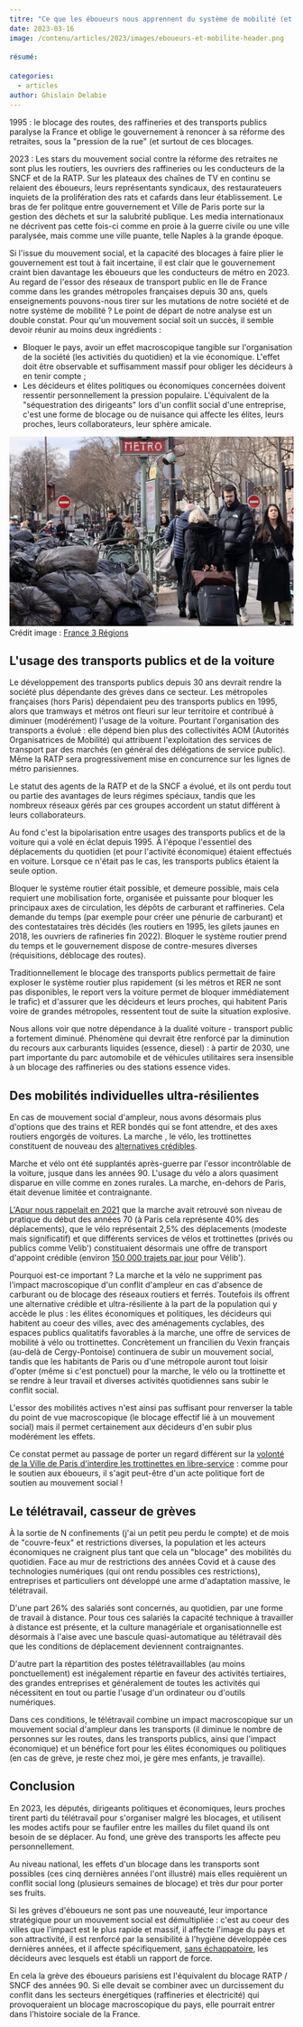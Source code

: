 ```yaml
---
titre: "Ce que les éboueurs nous apprennent du système de mobilité (et sa résilience) en 2023"
date: 2023-03-16
image: /contenu/articles/2023/images/eboueurs-et-mobilite-header.png

résumé: 

categories: 
  - articles
author: Ghislain Delabie
---
```



1995 : le blocage des routes, des raffineries et des transports publics paralyse la France et oblige le gouvernement à renoncer à sa réforme des retraites, sous la "pression de la rue" (et surtout de ces blocages.

2023 : Les stars du mouvement social contre la réforme des retraites ne sont plus les routiers, les ouvriers des raffineries ou les conducteurs de la SNCF et de la RATP. Sur les plateaux des chaînes de TV en continu se relaient des éboueurs, leurs représentants syndicaux, des restaurateuers inquiets de la prolifération des rats et cafards dans leur établissement. Le bras de fer politque entre gouvernement et Ville de Paris porte sur la gestion des déchets et sur la salubrité publique. Les media internationaux ne décrivent pas cette fois-ci comme en proie à la guerre civile ou une ville paralysée, mais comme une ville puante, telle Naples à la grande époque.

Si l'issue du mouvement social, et la capacité des blocages à faire plier le gouvernement est tout à fait incertaine, il est clair que le gouvernement craint bien davantage les éboueurs que les conducteurs de métro en 2023. Au regard de l'essor des réseaux de transport public en Ile de France comme dans les grandes métropoles françaises depuis 30 ans, quels enseignements pouvons-nous tirer sur les mutations de notre société et de notre système de mobilité ?
Le point de départ de notre analyse est un double constat. Pour qu'un mouvement social soit un succès, il semble devoir réunir au moins deux ingrédients : 
- Bloquer le pays, avoir un effet macroscopique tangible sur l'organisation de la société (les activitiés du quotidien) et la vie économique. L'effet doit être observable et suffisamment massif pour obliger les décideurs à en tenir compte ;
- Les décideurs et élites politiques ou économiques concernées doivent ressentir personnellement la pression populaire. L'équivalent de la "séquestration des dirigeants" lors d'un conflit social d'une entreprise, c'est une forme de blocage ou de nuisance qui affecte les élites, leurs proches, leurs collaborateurs, leur sphère amicale.

![](/contenu/articles/2023/images/eboueurs-et-mobilite.jpg)
 Crédit image : [France 3 Régions](https://france3-regions.francetvinfo.fr/paris-ile-de-france/paris/greve-des-eboueurs-les-poubelles-s-accumulent-a-paris-avec-5-400-tonnes-de-dechets-non-ramassees-2730882.html)

## L'usage des transports publics et de la voiture
Le développement des transports publics depuis 30 ans devrait rendre la société plus dépendante des grèves dans ce secteur. Les métropoles françaises (hors Paris) dépendaient peu des transports publics en 1995, alors que tramways et métros ont fleuri sur leur territoire et contribué à diminuer (modérément) l'usage de la voiture. Pourtant l'organisation des transports a évolué : elle dépend bien plus des collectivités AOM (Autorités Organisatrices de Mobilité) qui attribuent l'exploitation des services de transport par des marchés (en général des délégations de service public). Même la RATP sera progressivement mise en concurrence sur les lignes de métro parisiennes.

Le statut des agents de la RATP et de la SNCF a évolué, et ils ont perdu tout ou partie des avantages de leurs régimes spéciaux, tandis que les nombreux réseaux gérés par ces groupes accordent un statut différent à leurs collaborateurs.

Au fond c'est la bipolarisation entre usages des transports publics et de la voiture qui a volé en éclat depuis 1995. À l'époque l'essentiel des déplacements du quotidien (et pour l'activité économique) étaient effectués en voiture. Lorsque ce n'était pas le cas, les transports publics étaient la seule option.

Bloquer le système routier était possible, et demeure possible, mais cela requiert une mobilisation forte, organisée et puissante pour bloquer les principaux axes de circulation, les dépôts de carburant et raffineries. Cela demande du temps (par exemple pour créer une pénurie de carburant) et des contestataires très décidés (les routiers en 1995, les gilets jaunes en 2018, les ouvriers de rafineries fin 2022). Bloquer le système routier prend du temps et le gouvernement dispose de contre-mesures diverses (réquisitions, déblocage des routes). 

Traditionnellement le blocage des transports publics permettait de faire exploser le système routier plus rapidement (si les métros et RER ne sont pas disponibles, le report vers la voiture permet de bloquer immédiatement le trafic) et d'assurer que les décideurs et leurs proches, qui habitent Paris voire de grandes métropoles, ressentent tout de suite la situation explosive.

Nous allons voir que notre dépendance à la dualité voiture - transport public a fortement diminué. Phénomène qui devrait être renforcé par la diminution du recours aux carburants liquides (essence, diesel) : à partir de 2030, une part importante du parc automobile et de véhicules utilitaires sera insensible à un blocage des raffineries ou des stations essence vides.

## Des mobilités individuelles ultra-résilientes
En cas de mouvement social d'ampleur, nous avons désormais plus d'options que des trains et RER bondés qui se font attendre, et des axes routiers engorgés de voitures. La marche , le vélo, les trottinettes constituent de nouveau des [alternatives crédibles](https://www.europe1.fr/societe/reforme-des-retraites-face-a-la-greve-les-franciliens-sorganisent-4170888).

Marche et vélo ont été supplantés après-guerre par l'essor incontrôlable de la voiture, jusque dans les années 90. L'usage du vélo a alors quasiment disparue en ville comme en zones rurales. La marche, en-dehors de Paris, était devenue limitée et contraignante.

[L'Apur nous rappelait en 2021](https://www.apur.org/fr/nos-travaux/evolution-mobilites-grand-paris-tendances-historiques-evolutions-cours-emergentes) que la marche avait retrouvé son niveau de pratique du début des années 70 (à Paris cela représente 40% des déplacements), que le vélo représentait 2,5% des déplacements (modeste mais significatif) et que différents services de vélos et trottinettes (privés ou publics comme Velib') constituaient désormais une offre de transport d'appoint crédible (environ [150 000 trajets par jour](https://blog.velib-metropole.fr/2023/03/07/velib-en-chiffres/) pour Vélib').

Pourquoi est-ce important ? La marche et la vélo ne suppriment pas l'impact macroscopique d'un conflit d'ampleur en cas d'absence de carburant ou de blocage des réseaux routiers et ferrés. Toutefois ils offrent une alternative crédible et ultra-résiliente à la part de la population qui y accède le plus : les élites économiques et politiques, les décideurs qui habitent au coeur des villes, avec des aménagements cyclables, des espaces publics qualitatifs favorables à la marche, une offre de services de mobilité à vélo ou trottinettes. Concrètement un francilien du Vexin français (au-delà de Cergy-Pontoise) continuera de subir un mouvement social, tandis que les habitants de Paris ou d'une métropole auront tout loisir d'opter (même si c'est ponctuel) pour la marche, le vélo ou la trottinette et se rendre à leur travail et diverses activités quotidiennes sans subir le conflit social.

L'essor des mobilités actives n'est ainsi pas suffisant pour renverser la table du point de vue macroscopique (le blocage effectif lié à un mouvement social) mais il permet certainement aux décideurs d'en subir plus modérément les effets.

Ce constat permet au passage de porter un regard différent sur la [volonté de la Ville de Paris d'interdire les trottinettes en libre-service](https://www.paris.fr/pages/pour-ou-contre-les-trottinettes-en-libre-service-23231) : comme pour le soutien aux éboueurs, il s'agit peut-être d'un acte politique fort de soutien au mouvement social !

## Le télétravail, casseur de grèves
À la sortie de N confinements (j'ai un petit peu perdu le compte) et de mois de "couvre-feux" et restrictions diverses, la population et les acteurs économiques ne craignent plus tant que cela un "blocage" des mobilités du quotidien. Face au mur de restrictions des années Covid et à cause des technologies numériques (qui ont rendu possibles ces restrictions), entreprises et particuliers ont développé une arme d'adaptation massive, le télétravail.


D'une part 26% des salariés sont concernés, au quotidien, par une forme de travail à distance. Pour tous ces salariés la capacité technique à travailler à distance est présente, et la culture managériale et organisationnelle est désormais à l'aise avec une bascule quasi-automatique au télétravail dès que les conditions de déplacement deviennent contraignantes.

D'autre part la répartition des postes télétravaillables (au moins ponctuellement) est inégalement répartie en faveur des activités tertiaires, des grandes entreprises et généralement de toutes les activités qui nécessitent en tout ou partie l'usage d'un ordinateur ou d'outils numériques.

Dans ces conditions, le télétravail combine un impact macroscopique sur un mouvement social d'ampleur dans les transports (il diminue le nombre de personnes sur les routes, dans les transports publics, ainsi que l'impact économique) et un bénéfice fort pour les élites économiques ou politiques (en cas de grève, je reste chez moi, je gère mes enfants, je travaille).

## Conclusion
En 2023, les députés, dirigeants politiques et économiques, leurs proches tirent parti du télétravail pour s'organiser malgré les blocages, et utilisent les modes actifs pour se faufiler entre les mailles du filet quand ils ont besoin de se déplacer. Au fond, une grève des transports les affecte peu personnellement.

Au niveau national, les effets d'un blocage dans les transports sont possibles (ces cinq dernières années l'ont illustré) mais elles requièrent un conflit social long (plusieurs semaines de blocage) et très dur pour porter ses fruits.

Si les grèves d'éboueurs ne sont pas une nouveauté, leur importance stratégique pour un mouvement social est démultipliée : c'est au coeur des villes que l'impact est le plus rapide et massif, il affecte l'image du pays et son attractivité, il est renforcé par la sensibilité à l'hygiène développée ces dernières années, et il affecte spécifiquement, [sans échappatoire](https://www.huffingtonpost.fr/france/article/greve-des-eboueurs-a-paris-derichebourg-contrainte-d-arreter-le-ramassage-d-urgence_215277.html), les décideurs avec lesquels est établi un rapport de force.

En cela la grève des éboueurs parisiens est l'équivalent du blocage RATP / SNCF des années 90. Si elle devait se combiner avec un durcissement du conflit dans les secteurs énergétiques (raffineries et électricité) qui provoqueraient un blocage macroscopique du pays, elle pourrait entrer dans l'histoire sociale de la France.
